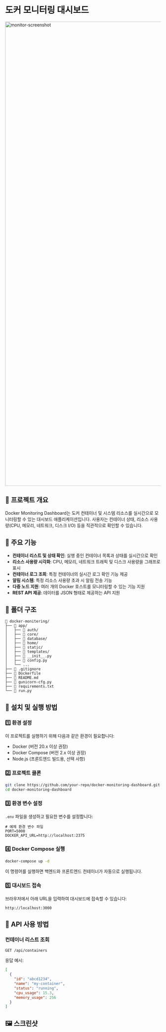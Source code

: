 # 도커 모니터링 대시보드

<img width="1498" alt="monitor-screenshot" src="https://github.com/user-attachments/assets/0e8fc1e7-398a-4ba2-bc34-9b0ae72f4067" />

## 📌 프로젝트 개요
Docker Monitoring Dashboard는 도커 컨테이너 및 시스템 리소스를 실시간으로 모니터링할 수 있는 대시보드 애플리케이션입니다. 사용자는 컨테이너 상태, 리소스 사용량(CPU, 메모리, 네트워크, 디스크 I/O) 등을 직관적으로 확인할 수 있습니다.

## 🚀 주요 기능
- **컨테이너 리스트 및 상태 확인**: 실행 중인 컨테이너 목록과 상태를 실시간으로 확인
- **리소스 사용량 시각화**: CPU, 메모리, 네트워크 트래픽 및 디스크 사용량을 그래프로 표시
- **컨테이너 로그 조회**: 특정 컨테이너의 실시간 로그 확인 기능 제공
- **알림 시스템**: 특정 리소스 사용량 초과 시 알림 전송 기능
- **다중 노드 지원**: 여러 개의 Docker 호스트를 모니터링할 수 있는 기능 지원
- **REST API 제공**: 데이터를 JSON 형태로 제공하는 API 지원

## 📂 폴더 구조
```
📂 docker-monitering/
├── 📂 app/
│   ├── 📂 auth/
│   ├── 📂 core/
│   ├── 📂 database/
│   ├── 📂 home/
│   ├── 📂 static/
│   ├── 📂 templates/
│   ├── 📜 __init__.py
│   ├── 📜 config.py
│   └── ...
├── 📜 .gitignore
├── 📜 Dockerfile
├── 📜 README.md
├── 📜 gunicorn-cfg.py
├── 📜 requirements.txt
└── 📜 run.py
```

## 🔧 설치 및 실행 방법

### 1️⃣ 환경 설정
이 프로젝트를 실행하기 위해 다음과 같은 환경이 필요합니다:

- Docker (버전 20.x 이상 권장)
- Docker Compose (버전 2.x 이상 권장)
- Node.js (프론트엔드 빌드용, 선택 사항)

### 2️⃣ 프로젝트 클론
```sh
git clone https://github.com/your-repo/docker-monitoring-dashboard.git
cd docker-monitoring-dashboard
```

### 3️⃣ 환경 변수 설정
`.env` 파일을 생성하고 필요한 변수를 설정합니다:

```
# 예제 환경 변수 파일
PORT=5000
DOCKER_API_URL=http://localhost:2375
```

### 4️⃣ Docker Compose 실행
```sh
docker-compose up -d
```

이 명령어를 실행하면 백엔드와 프론트엔드 컨테이너가 자동으로 실행됩니다.

### 5️⃣ 대시보드 접속
브라우저에서 아래 URL을 입력하여 대시보드에 접속할 수 있습니다:

```
http://localhost:3000
```

## 📡 API 사용 방법

### 컨테이너 리스트 조회

```sh
GET /api/containers
```

응답 예시:

```json
[
  {
    "id": "abcd1234",
    "name": "my-container",
    "status": "running",
    "cpu_usage": 15.3,
    "memory_usage": 256
  }
]
```

## 🖼️ 스크린샷
